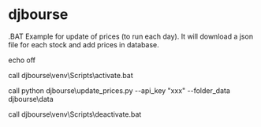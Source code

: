 # djbourse

.BAT Example for update of prices (to run each day).
It will download a json file for each stock and add prices in database.

echo off

call djbourse\venv\Scripts\activate.bat

call python djbourse\update_prices.py --api_key "xxx" --folder_data djbourse\data

call djbourse\venv\Scripts\deactivate.bat
